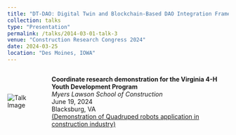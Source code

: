 ```yaml
---
title: "DT-DAO: Digital Twin and Blockchain-Based DAO Integration Framework for Smart Building Facility Management"
collection: talks
type: "Presentation"
permalink: /talks/2014-03-01-talk-3
venue: "Construction Research Congress 2024"
date: 2024-03-25
location: "Des Moines, IOWA"
---
```

<div style="display: flex; align-items: center;">
  <div style="flex: 1;">
    <img src="https://drive.google.com/file/d/1fMvrnMIw12R7r9IjTzdV6JbkBNK0bB5o/view?usp=sharing" alt="Talk Image" style="max-width: 100px; margin-right: 20px;">
  </div>
  <div style="flex: 4;">
    <p>
      <strong>Coordinate research demonstration for the Virginia 4-H Youth Development Program</strong><br>
      <em>Myers Lawson School of Construction</em><br>
      June 19, 2024<br>
      Blacksburg, VA<br>
      <a href="https://drive.google.com/file/d/1fMvrnMIw12R7r9IjTzdV6JbkBNK0bB5o/view?usp=sharing">(Demonstration of Quadruped robots application in construction industry)</a>
    </p>
  </div>
</div>
